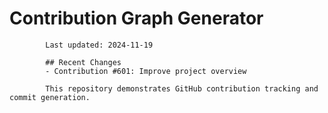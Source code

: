 # Contribution Graph Generator
            
            Last updated: 2024-11-19
            
            ## Recent Changes
            - Contribution #601: Improve project overview
            
            This repository demonstrates GitHub contribution tracking and commit generation.
        